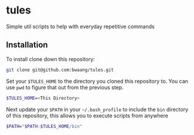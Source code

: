 # tules
Simple util scripts to help with everyday repetitive commands

## Installation

To install clone down this repository:

```bash
git clone git@github.com:bwaang/tules.git
```

Set your `$TULES_HOME` to the directory you cloned this repository to.  You can use `pwd` to figure that out from the previous step.

```bash
$TULES_HOME=<This Directory>
```


Next update your `$PATH` in your `~/.bash_profile` to include the `bin` directory of this repository, this allows you to execute scripts from anywhere

```bash
$PATH="$PATH:$TULES_HOME/bin"
```

